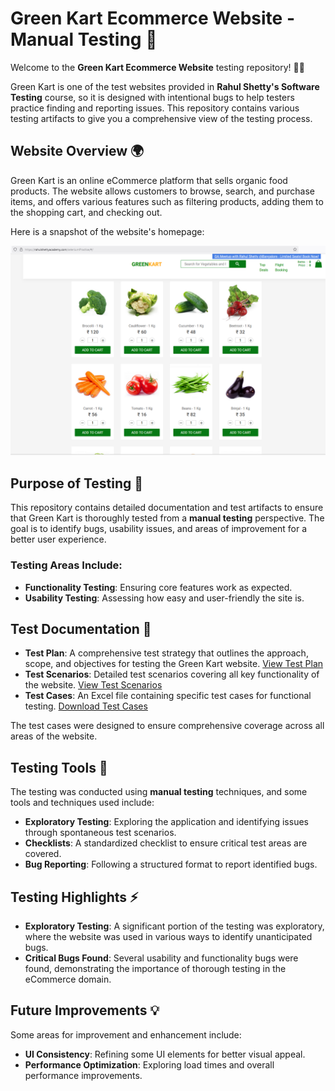 # Green Kart Ecommerce Website - Manual Testing 🚀

Welcome to the **Green Kart Ecommerce Website** testing repository! 🌱🛒

Green Kart is one of the test websites provided in **Rahul Shetty's Software Testing** course, so it is designed with intentional bugs to help testers practice finding and reporting issues. This repository contains various testing artifacts to give you a comprehensive view of the testing process.

## Website Overview 🌍

Green Kart is an online eCommerce platform that sells organic food products. The website allows customers to browse, search, and purchase items, and offers various features such as filtering products, adding them to the shopping cart, and checking out.

Here is a snapshot of the website's homepage:

![Green Kart Homepage](./Images/homepage.png)

## Purpose of Testing 🧪

This repository contains detailed documentation and test artifacts to ensure that Green Kart is thoroughly tested from a **manual testing** perspective. The goal is to identify bugs, usability issues, and areas of improvement for a better user experience.

### Testing Areas Include:
- **Functionality Testing**: Ensuring core features work as expected.
- **Usability Testing**: Assessing how easy and user-friendly the site is.

## Test Documentation 📑

- **Test Plan**: A comprehensive test strategy that outlines the approach, scope, and objectives for testing the Green Kart website. [View Test Plan](./Test-Plan.md)
- **Test Scenarios**: Detailed test scenarios covering all key functionality of the website. [View Test Scenarios](./Test-Scenarios.md)
- **Test Cases**: An Excel file containing specific test cases for functional testing. [Download Test Cases](./Test-Cases.xlsx)
  
The test cases were designed to ensure comprehensive coverage across all areas of the website.

## Testing Tools 🔧

The testing was conducted using **manual testing** techniques, and some tools and techniques used include:
- **Exploratory Testing**: Exploring the application and identifying issues through spontaneous test scenarios.
- **Checklists**: A standardized checklist to ensure critical test areas are covered.
- **Bug Reporting**: Following a structured format to report identified bugs.

## Testing Highlights ⚡

- **Exploratory Testing**: A significant portion of the testing was exploratory, where the website was used in various ways to identify unanticipated bugs. 
- **Critical Bugs Found**: Several usability and functionality bugs were found, demonstrating the importance of thorough testing in the eCommerce domain.

## Future Improvements 💡

Some areas for improvement and enhancement include:
- **UI Consistency**: Refining some UI elements for better visual appeal.
- **Performance Optimization**: Exploring load times and overall performance improvements.
